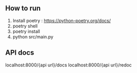 ## How to run
1. Install poetry : https://python-poetry.org/docs/
2. poetry shell
3. poetry install 
4. python src/main.py

## API docs
localhost:8000/{api url}/docs
localhost:8000/{api url}/redoc